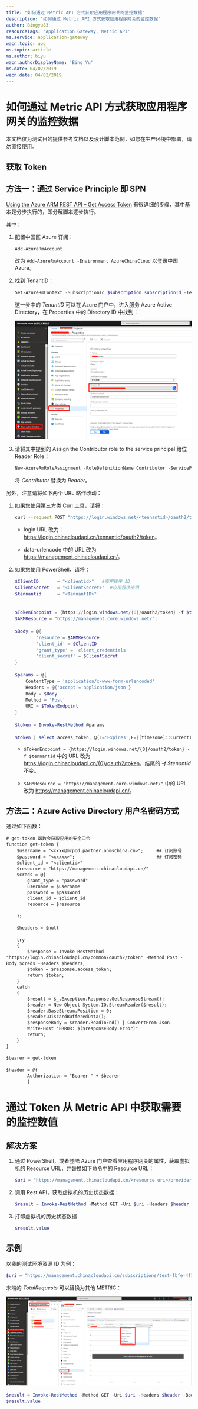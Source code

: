 ```yaml
---
title: "如何通过 Metric API 方式获取应用程序网关的监控数据"
description: "如何通过 Metric API 方式获取应用程序网关的监控数据"
author: Bingyu83
resourceTags: 'Application Gateway, Metric API'
ms.service: application-gateway
wacn.topic: aog
ms.topic: article
ms.author: biyu
wacn.authorDisplayName: 'Bing Yu'
ms.date: 04/02/2019
wacn.date: 04/02/2019
---
```


# 如何通过 Metric API 方式获取应用程序网关的监控数据

本文档仅为测试目的提供参考文档以及设计脚本范例，如您在生产环境中部署，请勿直接使用。

## 获取 Token

## 方法一：通过 Service Principle 即 SPN

[Using the Azure ARM REST API – Get Access Token](https://blogs.technet.microsoft.com/stefan_stranger/2016/10/21/using-the-azure-arm-rest-apin-get-access-token/) 有很详细的步骤，其中基本是分步执行的，即分解脚本逐步执行。

其中：

1. 配置中国区 Azure 订阅：

    ```powershell
    Add-AzureRmAccount
    ```

    改为 `Add-AzureRmAccount -Environment AzureChinaCloud` 以登录中国 Azure。

2. 找到 TenantID：

    ```powershell
    Set-AzureRmContext -SubscriptionId $subscription.subscriptionId -TenantId $subscription.TenantID
    ```

    这一步中的 *TenantID* 可以在 Azure 门户中，进入服务 Azure Active Directory，在 Properties 中的 Directory ID 中找到：

    ![01](media/aog-application-gateway-howto-get-monitoring-data-via-metric-api/01.png "01")

3. 请将其中提到的 Assign the Contributor role to the service principal 给位 Reader Role：

    ```powershell
    New-AzureRmRoleAssignment -RoleDefinitionName Contributor -ServicePrincipalName $app.ApplicationId.Guid
    ```

    将 *Contributor* 替换为 *Reader*。

另外，注意请将如下两个 URL 略作改动：

1. 如果您使用第三方类 Curl 工具，请将：

    ```bash
    curl --request POST "https://login.windows.net/<tennantid>/oauth2/token" --data-urlencode "resource=https://management.core.windows.net" --data-urlencode "client_id=<clientid>" --data-urlencode "grant_type=client_credentials" --data-urlencode "client_secret=[clientsecret]"
    ```

    * login URL 改为：<https://login.chinacloudapi.cn/tennantid/oauth2/token>。

    * data-urlencode 中的 URL 改为 <https://management.chinacloudapi.cn/>。

2. 如果您使用 PowerShell，请将：

    ```powershell
    $ClientID       = "<clientid>"   #应用程序 ID
    $ClientSecret   = "<ClientSecret>"  #应用程序密钥
    $tennantid      = "<TennantID>"


    $TokenEndpoint = {https://login.windows.net/{0}/oauth2/token} -f $tennantid
    $ARMResource = "https://management.core.windows.net/";

    $Body = @{
            'resource'= $ARMResource
            'client_id' = $ClientID
            'grant_type' = 'client_credentials'
            'client_secret' = $ClientSecret
    }

    $params = @{
        ContentType = 'application/x-www-form-urlencoded'
        Headers = @{'accept'='application/json'}
        Body = $Body
        Method = 'Post'
        URI = $TokenEndpoint
    }

    $token = Invoke-RestMethod @params

    $token | select access_token, @{L='Expires';E={[timezone]::CurrentTimeZone.ToLocalTime(([datetime]'1/1/1970').AddSeconds($_.expires_on))}} | fl *
    ```

    * `$TokenEndpoint = {https://login.windows.net/{0}/oauth2/token} -f $tennantid` 中的 URL 改为 <https://login.chinacloudapi.cn/{0}/oauth2/token>，结尾的 *-f $tenantid* 不变。

    * `$ARMResource = "https://management.core.windows.net/"` 中的 URL 改为 <https://management.chinacloudapi.cn/>。

## 方法二：Azure Active Directory 用户名密码方式

通过如下函数：

```shell
# get-token 函数会获取应用的安全口令
function get-token {
    $username = "<xxxx@mcpod.partner.onmschina.cn>";     ## 订阅账号
    $password = "<xxxxx>";                               ## 订阅密码
    $client_id = "<clientid>"
    $resource = "https://management.chinacloudapi.cn/"
    $creds = @{
        grant_type = "password"
        username = $username
        password = $password
        client_id = $client_id
        resource = $resource
  
    };
  
    $headers = $null
  
    try
    {
        $response = Invoke-RestMethod "https://login.chinacloudapi.cn/common/oauth2/token" -Method Post -Body $creds -Headers $headers;
        $token = $response.access_token;
        return $token;
    }
    catch
    {
        $result = $_.Exception.Response.GetResponseStream();
        $reader = New-Object System.IO.StreamReader($result);
        $reader.BaseStream.Position = 0;
        $reader.DiscardBufferedData();
        $responseBody = $reader.ReadToEnd() | ConvertFrom-Json
        Write-Host "ERROR: $($responseBody.error)"
        return;
    }
}
  
$bearer = get-token

$header = @{
        Authorization = "Bearer " + $bearer
        }
```

# 通过 Token 从 Metric API 中获取需要的监控数值

## 解决方案

1. 通过 PowerShell，或者登陆 Azure 门户查看应用程序网关的属性，获取虚拟机的 Resource URL，并替换如下命令中的 Resource URL：

    ```powershell
    $uri = "https://management.chinacloudapi.cn/<resource uri>/providers/microsoft.insights/metrics?api-version=2018-01-01&metricnames=TotalRequests"
    ```

2. 调用 Rest API，获取虚拟机的历史状态数据：

    ```powershell
    $result = Invoke-RestMethod -Method GET -Uri $uri -Headers $header -Body $null
    ```

3. 打印虚拟机的历史状态数据

    ```powershell
    $result.value
    ```

## 示例

以我的测试环境资源 ID 为例：

```powershell
$uri = "https://management.chinacloudapi.cn/subscriptions/test-fbfe-4f11-9af2-b81f0ee26453/resourceGroups/testresourcegroup-E/providers/Microsoft.Network/applicationGateways/TESTAPPGW/providers/microsoft.insights/metrics?api-version=2018-01-01&metricnames=TotalRequests"
```

末端的 *TotalRequests* 可以替换为其他 METRIC：

![02](media/aog-application-gateway-howto-get-monitoring-data-via-metric-api/02.png "02")

```powershell
$result = Invoke-RestMethod -Method GET -Uri $uri -Headers $header -Body $null  
$result.value
```